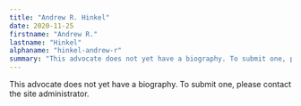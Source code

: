 ```yaml
---
title: "Andrew R. Hinkel"
date: 2020-11-25
firstname: "Andrew R."
lastname: "Hinkel"
alphaname: "hinkel-andrew-r"
summary: "This advocate does not yet have a biography. To submit one, please contact the site administrator."
---
```

This advocate does not yet have a biography. To submit one, please contact the site administrator.

